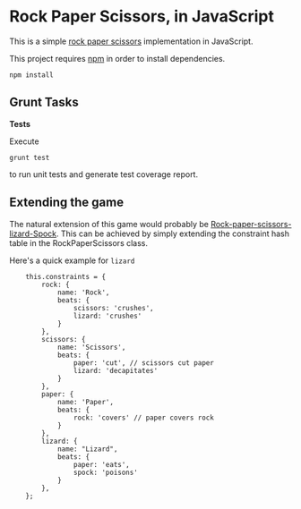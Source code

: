 # Rock Paper Scissors, in JavaScript

This is a simple [rock paper scissors](http://en.wikipedia.org/wiki/Rock-paper-scissors) implementation in JavaScript.

This project requires [npm](https://www.npmjs.org) in order to install dependencies.

```
npm install
```

## Grunt Tasks

**Tests**

Execute

```
grunt test
```
to run unit tests and generate test coverage report.

## Extending the game

The natural extension of this game would probably be [Rock-paper-scissors-lizard-Spock](http://en.wikipedia.org/wiki/Rock-paper-scissors-lizard-Spock). This can be achieved by simply extending the constraint hash table in the RockPaperScissors class.

Here's a quick example for ```lizard```

```
	this.constraints = {
		rock: {
			name: 'Rock',
			beats: {
				scissors: 'crushes',
				lizard: 'crushes'
			}
		},
		scissors: {
			name: 'Scissors',
			beats: {
				paper: 'cut', // scissors cut paper
				lizard: 'decapitates'
			}
		},
		paper: {
			name: 'Paper',
			beats: {
				rock: 'covers' // paper covers rock
			}
		},
		lizard: {
			name: "Lizard",
			beats: {
				paper: 'eats',
				spock: 'poisons'
			}
		},
	};
```